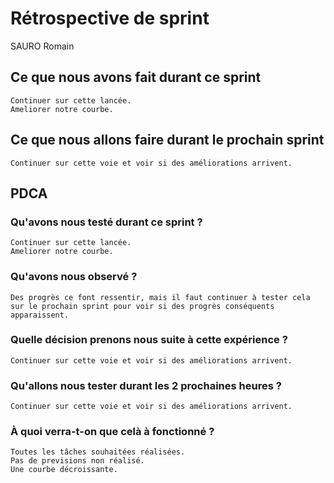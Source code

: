 # Rétrospective de sprint

SAURO Romain

## Ce que nous avons fait durant ce sprint
	Continuer sur cette lancée.
	Ameliorer notre courbe.

## Ce que nous allons faire durant le prochain sprint
	Continuer sur cette voie et voir si des améliorations arrivent.

## PDCA 
### Qu'avons nous testé durant ce sprint ?
	Continuer sur cette lancée.
	Ameliorer notre courbe.

### Qu'avons nous observé ?
	Des progrès ce font ressentir, mais il faut continuer à tester cela sur le prochain sprint pour voir si des progrès conséquents apparaissent.

### Quelle décision prenons nous suite à cette expérience ?
	Continuer sur cette voie et voir si des améliorations arrivent.

### Qu'allons nous tester durant les 2 prochaines heures ?
	Continuer sur cette voie et voir si des améliorations arrivent.

### À quoi verra-t-on que celà à fonctionné ?
	Toutes les tâches souhaitées réalisées.
	Pas de previsions non réalisé.
	Une courbe décroissante.